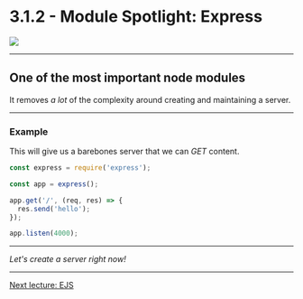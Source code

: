 # 3.1.2 - Module Spotlight: Express

<img src="assets/express.png" style="min-width: 50%;" />

---

## One of the most important node modules

It removes _a lot_ of the complexity around creating and maintaining a server.

---

### Example

This will give us a barebones server that we can _GET_ content.

```js
const express = require('express');

const app = express();

app.get('/', (req, res) => {
  res.send('hello');
});

app.listen(4000);
```

---

_Let's create a server right now!_

---

[Next lecture: EJS](../lecture-3-ejs)
